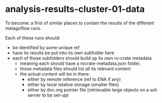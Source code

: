# analysis-results-cluster-01-data

To become: a first of similar places to contain the results of the different metagoflow runs.

Each of these runs should: 
- be identified by some unique ref
- have its results be put into its own subfolder here
- each of those subfolders should build up its own ro-crate metadata
  - meaning each should have a rocrate-metadata.json folder,
  - those metadata files should list all its relevant content
  - the actual content will be in there:
    - either by remote reference (ref to ENA if any)
    - either by local relative storage (smaller files)
    - either by dvc.org pointer file (retrievable large objects on a ssh server to be set-up)
